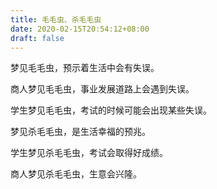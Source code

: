```yaml
---
title: 毛毛虫、杀毛毛虫
date: 2020-02-15T20:54:12+08:00
draft: false
---
```


梦见毛毛虫，预示着生活中会有失误。


商人梦见毛毛虫，事业发展道路上会遇到失误。


学生梦见毛毛虫，考试的时候可能会出现某些失误。


梦见杀毛毛虫，是生活幸福的预兆。


学生梦见杀毛毛虫，考试会取得好成绩。


商人梦见杀毛毛虫，生意会兴隆。
